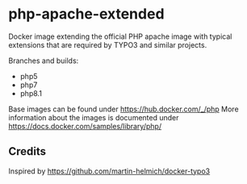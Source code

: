 # php-apache-extended

Docker image extending the official PHP apache image with typical extensions that are required by TYPO3 and similar projects.

Branches and builds:
* php5
* php7
* php8.1

Base images can be found under https://hub.docker.com/_/php
More information about the images is documented under https://docs.docker.com/samples/library/php/

## Credits

Inspired by https://github.com/martin-helmich/docker-typo3
